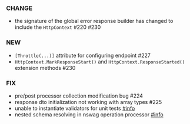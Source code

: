 ### CHANGE
- the signature of the global error response builder has changed to include the `HttpContext` #220 #230

### NEW
- `[Throttle(...)]` attribute for configuring endpoint #227
- `HttpContext.MarkResponseStart()` and `HttpContext.ResponseStarted()` extension methods #230

### FIX
- pre/post processor collection modification bug #224
- response dto initialization not working with array types #225
- unable to instantiate validators for unit tests [#info](https://discord.com/channels/933662816458645504/1017889876521267263)
- nested schema resolving in nswag operation processor [#info](https://discord.com/channels/933662816458645504/1018565805555863572)
